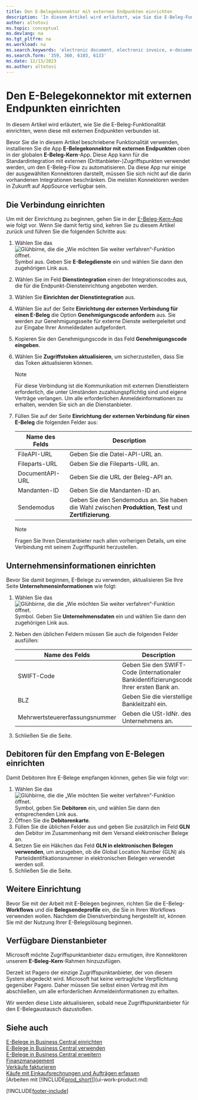 ```yaml
---
title: Den E-Belegekonnektor mit externen Endpunkten einrichten
description: 'In diesem Artikel wird erläutert, wie Sie die E-Beleg-Funktionalität einrichten, wenn diese mit externen Endpunkten verbunden ist.'
author: altotovi
ms.topic: conceptual
ms.devlang: na
ms.tgt_pltfrm: na
ms.workload: na
ms.search.keywords: 'electronic document, electronic invoice, e-document, e-invoice, access-point, endpoint'
ms.search.form: '359, 360, 6103, 6133'
ms.date: 12/13/2023
ms.author: altotovi
---
```


# Den E-Belegekonnektor mit externen Endpunkten einrichten

In diesem Artikel wird erläutert, wie Sie die E-Beleg-Funktionalität einrichten, wenn diese mit externen Endpunkten verbunden ist.

Bevor Sie die in diesem Artikel beschriebene Funktionalität verwenden, installieren Sie die App **E-Belegekonnektor mit externen Endpunkten** oben in der globalen **E-Beleg-Kern**-App. Diese App kann für die Standardintegration mit externen (Drittanbieter-)Zugriffspunkten verwendet werden, um den E-Beleg-Flow zu automatisieren. Da diese App nur einige der ausgewählten Konnektoren darstellt, müssen Sie sich nicht auf die darin vorhandenen Integrationen beschränken. Die meisten Konnektoren werden in Zukunft auf AppSource verfügbar sein.

## Die Verbindung einrichten

Um mit der Einrichtung zu beginnen, gehen Sie in der [E-Beleg-Kern-App](finance-how-setup-edocuments.md) wie folgt vor. Wenn Sie damit fertig sind, kehren Sie zu diesem Artikel zurück und führen Sie die folgenden Schritte aus:

1. Wählen Sie das ![Glühbirne, die die „Wie möchten Sie weiter verfahren“-Funktion öffnet.](media/ui-search/search_small.png "Wie möchten Sie weiter verfahren?") Symbol aus. Geben Sie **E-Belegdienste** ein und wählen Sie dann den zugehörigen Link aus.
2. Wählen Sie im Feld **Dienstintegration** einen der Integrationscodes aus, die für die Endpunkt-Diensteinrichtung angeboten werden.
3. Wählen Sie **Einrichten der Dienstintegration** aus.
4. Wählen Sie auf der Seite **Einrichtung der externen Verbindung für einen E-Beleg** die Option **Genehmigungscode anfordern** aus. Sie werden zur Genehmigungsseite für externe Dienste weitergeleitet und zur Eingabe Ihrer Anmeldedaten aufgefordert.
5. Kopieren Sie den Genehmigungscode in das Feld **Genehmigungscode eingeben**.
6. Wählen Sie **Zugriffstoken aktualisieren**, um sicherzustellen, dass Sie das Token aktualisieren können.

    > [!NOTE]
    > Für diese Verbindung ist die Kommunikation mit externen Dienstleistern erforderlich, die unter Umständen zuzahlungspflichtig sind und eigene Verträge verlangen. Um alle erforderlichen Anmeldeinformationen zu erhalten, wenden Sie sich an die Dienstanbieter.

7. Füllen Sie auf der Seite **Einrichtung der externen Verbindung für einen E-Beleg** die folgenden Felder aus:

    | Name des Felds | Description |
    |---|---|
    | FileAPI-URL | Geben Sie die Datei-API-URL an. |
    | Fileparts-URL | Geben Sie die Fileparts-URL an. |
    | DocumentAPI-URL | Geben Sie die URL der Beleg-API an. |
    | Mandanten-ID | Geben Sie die Mandanten-ID an. |
    | Sendemodus | Geben Sie den Sendemodus an. Sie haben die Wahl zwischen **Produktion**, **Test** und **Zertifizierung**. |

    > [!NOTE]
    > Fragen Sie Ihren Dienstanbieter nach allen vorherigen Details, um eine Verbindung mit seinem Zugriffspunkt herzustellen.

## Unternehmensinformationen einrichten

Bevor Sie damit beginnen, E-Belege zu verwenden, aktualisieren Sie Ihre Seite **Unternehmensinformationen** wie folgt:

1. Wählen Sie das ![Glühbirne, die die „Wie möchten Sie weiter verfahren“-Funktion öffnet.](media/ui-search/search_small.png "Wie möchten Sie weiter verfahren?") Symbol. Geben Sie **Unternehmensdaten** ein und wählen Sie dann den zugehörigen Link aus.
2. Neben den üblichen Feldern müssen Sie auch die folgenden Felder ausfüllen:

    | Name des Felds | Description |
    |---|---|
    | SWIFT-Code | Geben Sie den SWIFT-Code (internationaler Bankidentifizierungscode) Ihrer ersten Bank an. |
    | BLZ | Geben Sie die vierstellige Bankleitzahl ein. |
    | Mehrwertsteuererfassungsnummer | Geben die USt-IdNr. des Unternehmens an. |

3. Schließen Sie die Seite.

## Debitoren für den Empfang von E-Belegen einrichten

Damit Debitoren Ihre E-Belege empfangen können, gehen Sie wie folgt vor:

1. Wählen Sie das ![Glühbirne, die die „Wie möchten Sie weiter verfahren“-Funktion öffnet.](media/ui-search/search_small.png "Tell me-Funktion") Symbol, geben Sie **Debitoren** ein, und wählen Sie dann den entsprechenden Link aus.
2. Öffnen Sie die **Debitorenkarte**.
3. Füllen Sie die üblichen Felder aus und geben Sie zusätzlich im Feld **GLN** den Debitor im Zusammenhang mit dem Versand elektronischer Belege an.
4. Setzen Sie ein Häkchen das Feld **GLN in elektronischen Belegen verwenden**, um anzugeben, ob die Global Location Number (GLN) als Parteiidentifikationsnummer in elektronischen Belegen verwendet werden soll.
5. Schließen Sie die Seite.

## Weitere Einrichtung

Bevor Sie mit der Arbeit mit E-Belegen beginnen, richten Sie die E-Beleg-**Workflows** und die **Belegsendeprofile** ein, die Sie in Ihren Workflows verwenden wollen. Nachdem die Dienstverbindung hergestellt ist, können Sie mit der Nutzung Ihrer E-Belegslösung beginnen.

## Verfügbare Dienstanbieter

Microsoft möchte Zugriffspunktanbieter dazu ermutigen, ihre Konnektoren unserem **E-Beleg-Kern**-Rahmen hinzuzufügen.

Derzeit ist Pagero der einzige Zugriffspunktanbieter, der von diesem System abgedeckt wird. Microsoft hat keine vertragliche Verpflichtung gegenüber Pagero. Daher müssen Sie selbst einen Vertrag mit ihm abschließen, um alle erforderlichen Anmeldeinformationen zu erhalten.

Wir werden diese Liste aktualisieren, sobald neue Zugriffspunktanbieter für den E-Belegaustausch dazustoßen.

## Siehe auch 

[E-Belege in Business Central einrichten](finance-how-setup-edocuments.md)  
[E-Belege in Business Central verwenden](finance-how-use-edocuments.md)  
[E-Belege in Business Central erweitern](/dynamics365/business-central/dev-itpro/developer/devenv-extend-edocuments)  
[Finanzmanagement](finance.md)  
[Verkäufe fakturieren](sales-how-invoice-sales.md)  
[Käufe mit Einkaufsrechnungen und Aufträgen erfassen](purchasing-how-record-purchases.md)  
[Arbeiten mit [!INCLUDE[prod_short](includes/prod_short.md)]](ui-work-product.md)

[!INCLUDE[footer-include](includes/footer-banner.md)]

